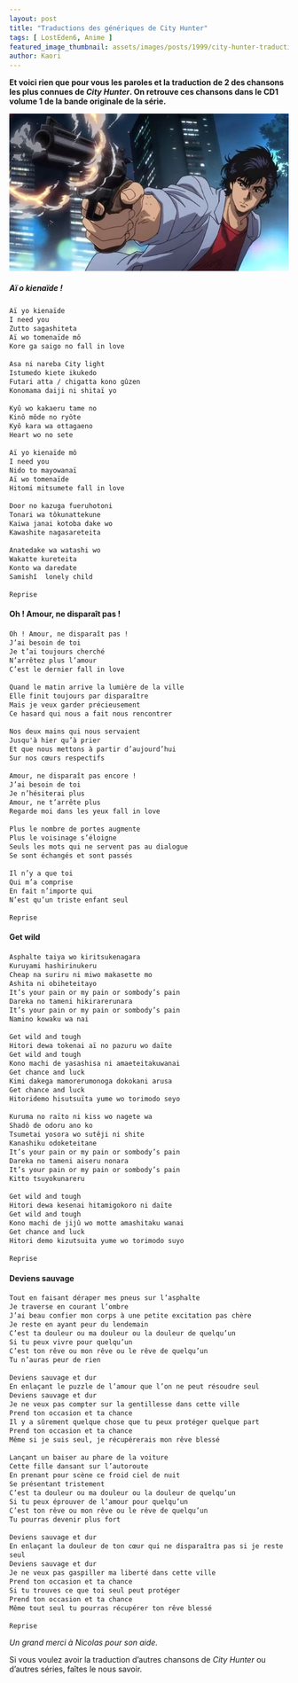```yaml
---
layout: post
title: "Traductions des génériques de City Hunter"
tags: [ LostEden6, Anime ]
featured_image_thumbnail: assets/images/posts/1999/city-hunter-traduction-generique.jpg
author: Kaori
---
```


**Et voici rien que pour vous les paroles et la traduction de 2 des chansons les plus connues de *City Hunter*. On retrouve ces chansons dans le CD1 volume 1 de la bande originale de la série.**   

![City Hunter](assets/images/posts/1999/city-hunter-traduction-generique.jpg)

##### Aï o kienaïde !

    Aï yo kienaïde
    I need you
    Zutto sagashiteta
    Aï wo tomenaïde mô
    Kore ga saigo no fall in love

    Asa ni nareba City light
    Istumedo kiete ikukedo
    Futari atta / chigatta kono gûzen
    Konomama daiji ni shitaï yo

    Kyû wo kakaeru tame no
    Kinô môde no ryôte
    Kyô kara wa ottagaeno
    Heart wo no sete

    Aï yo kienaïde mô
    I need you
    Nido to mayowanaï
    Aï wo tomenaïde
    Hitomi mitsumete fall in love

    Door no kazuga fueruhotoni
    Tonari wa tôkunattekune
    Kaiwa janai kotoba dake wo
    Kawashite nagasareteita

    Anatedake wa watashi wo
    Wakatte kureteita
    Konto wa daredate
    Samishî  lonely child

    Reprise

#### Oh ! Amour, ne disparaît pas !

    Oh ! Amour, ne disparaît pas !
    J’ai besoin de toi
    Je t’ai toujours cherché
    N’arrêtez plus l’amour
    C’est le dernier fall in love

    Quand le matin arrive la lumière de la ville
    Elle finit toujours par disparaître
    Mais je veux garder précieusement
    Ce hasard qui nous a fait nous rencontrer

    Nos deux mains qui nous servaient
    Jusqu'à hier qu’à prier
    Et que nous mettons à partir d’aujourd’hui
    Sur nos cœurs respectifs

    Amour, ne disparaît pas encore !
    J’ai besoin de toi
    Je n’hésiterai plus
    Amour, ne t’arrête plus
    Regarde moi dans les yeux fall in love

    Plus le nombre de portes augmente
    Plus le voisinage s’éloigne
    Seuls les mots qui ne servent pas au dialogue
    Se sont échangés et sont passés

    Il n’y a que toi
    Qui m’a comprise
    En fait n’importe qui
    N’est qu’un triste enfant seul

    Reprise

#### Get wild

    Asphalte taiya wo kiritsukenagara
    Kuruyami hashirinukeru
    Cheap na suriru ni miwo makasette mo
    Ashita ni obiheteitayo
    It’s your pain or my pain or sombody’s pain
    Dareka no tameni hikirarerunara
    It’s your pain or my pain or sombody’s pain
    Namino kowaku wa nai

    Get wild and tough
    Hitori dewa tokenai aï no pazuru wo daïte
    Get wild and tough
    Kono machi de yasashisa ni amaeteitakuwanai
    Get chance and luck
    Kimi dakega mamorerumonoga dokokani arusa
    Get chance and luck
    Hitoridemo hisutsuïta yume wo torimodo seyo

    Kuruma no raïto ni kiss wo nagete wa
    Shadô de odoru ano ko
    Tsumetai yosora wo sutêji ni shite
    Kanashiku odoketeitane
    It’s your pain or my pain or sombody’s pain
    Dareka no tameni aiseru nonara
    It’s your pain or my pain or sombody’s pain
    Kitto tsuyokunareru

    Get wild and tough
    Hitori dewa kesenai hitamigokoro ni daïte
    Get wild and tough
    Kono machi de jijû wo motte amashitaku wanai
    Get chance and luck
    Hitori demo kizutsuita yume wo torimodo suyo

    Reprise

#### Deviens sauvage

    Tout en faisant déraper mes pneus sur l’asphalte
    Je traverse en courant l’ombre
    J’ai beau confier mon corps à une petite excitation pas chère
    Je reste en ayant peur du lendemain
    C’est ta douleur ou ma douleur ou la douleur de quelqu’un
    Si tu peux vivre pour quelqu’un
    C’est ton rêve ou mon rêve ou le rêve de quelqu’un
    Tu n’auras peur de rien

    Deviens sauvage et dur
    En enlaçant le puzzle de l’amour que l’on ne peut résoudre seul
    Deviens sauvage et dur
    Je ne veux pas compter sur la gentillesse dans cette ville
    Prend ton occasion et ta chance
    Il y a sûrement quelque chose que tu peux protéger quelque part
    Prend ton occasion et ta chance
    Même si je suis seul, je récupérerais mon rêve blessé

    Lançant un baiser au phare de la voiture
    Cette fille dansant sur l’autoroute
    En prenant pour scène ce froid ciel de nuit
    Se présentant tristement
    C’est ta douleur ou ma douleur ou la douleur de quelqu’un
    Si tu peux éprouver de l’amour pour quelqu’un
    C’est ton rêve ou mon rêve ou le rêve de quelqu’un
    Tu pourras devenir plus fort

    Deviens sauvage et dur
    En enlaçant la douleur de ton cœur qui ne disparaîtra pas si je reste seul
    Deviens sauvage et dur
    Je ne veux pas gaspiller ma liberté dans cette ville
    Prend ton occasion et ta chance
    Si tu trouves ce que toi seul peut protéger
    Prend ton occasion et ta chance
    Même tout seul tu pourras récupérer ton rêve blessé

    Reprise

*Un grand merci à Nicolas pour son aide.*

Si vous voulez avoir la traduction d’autres chansons de *City Hunter* ou d’autres séries, faîtes le nous savoir.